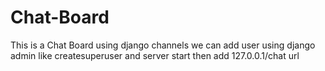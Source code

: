 # Chat-Board
This is a Chat Board using django channels 
we can add user using django admin like createsuperuser and server start then add 127.0.0.1/chat url 
